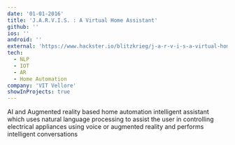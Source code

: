 ```yaml
---
date: '01-01-2016'
title: 'J.A.R.V.I.S. : A Virtual Home Assistant'
github: ''
ios: ''
android: ''
external: 'https://www.hackster.io/blitzkrieg/j-a-r-v-i-s-a-virtual-home-assistant-d61255'
tech:
  - NLP
  - IOT
  - AR
  - Home Automation
company: 'VIT Vellore'
showInProjects: true
---
```


AI and Augmented reality based​ ​home automation intelligent assistant which uses natural language processing to assist the user in controlling electrical appliances using voice or augmented reality and performs intelligent conversations
